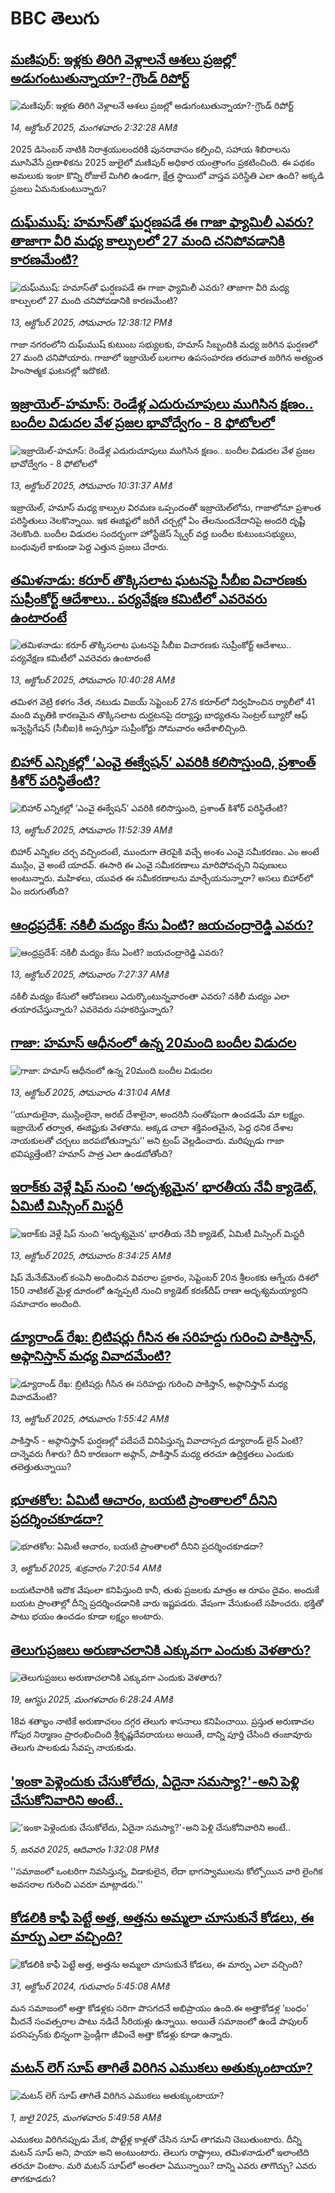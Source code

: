 # BBC తెలుగు## [మణిపుర్: ఇళ్లకు తిరిగి వెళ్లాలనే ఆశలు ప్రజల్లో అడుగంటుతున్నాయా?-గ్రౌండ్ రిపోర్ట్  ](https://www.bbc.com/telugu/articles/ce3k8z549zpo?at_medium=RSS&at_campaign=rss?at_campaign=githubrss)![మణిపుర్: ఇళ్లకు తిరిగి వెళ్లాలనే ఆశలు ప్రజల్లో అడుగంటుతున్నాయా?-గ్రౌండ్ రిపోర్ట్  ](https://ichef.bbci.co.uk/ace/standard/240/cpsprodpb/3222/live/277a0bc0-a8a7-11f0-b741-177e3e2c2fc7.png)_14, అక్టోబర్ 2025, మంగళవారం 2:32:28 AMకి_2025 డిసెంబర్ నాటికి నిరాశ్రయులందరికీ పునరావాసం కల్పించి, సహాయ శిబిరాలను మూసివేసే ప్రణాళికను 2025 జులైలో మణిపుర్ అధికార యంత్రాంగం ప్రకటించింది.
ఈ పథకం అమలుకు ఇంకా కొన్ని రోజులే మిగిలి ఉండగా, క్షేత్ర స్థాయిలో వాస్తవ పరిస్థితి ఎలా ఉంది? అక్కడి ప్రజలు ఏమనుకుంటున్నారు?## [దుఘ్‌ముష్: హమాస్‌‌తో ఘర్షణపడే ఈ గాజా ఫ్యామిలీ ఎవరు? తాజాగా వీరి మధ్య కాల్పులలో 27 మంది చనిపోవడానికి కారణమేంటి?](https://www.bbc.com/telugu/articles/cn4j7wpngmxo?at_medium=RSS&at_campaign=rss?at_campaign=githubrss)![దుఘ్‌ముష్: హమాస్‌‌తో ఘర్షణపడే ఈ గాజా ఫ్యామిలీ ఎవరు? తాజాగా వీరి మధ్య కాల్పులలో 27 మంది చనిపోవడానికి కారణమేంటి?](https://ichef.bbci.co.uk/ace/ws/240/cpsprodpb/7048/live/c3c4b430-a825-11f0-928c-71dbb8619e94.jpg)_13, అక్టోబర్ 2025, సోమవారం 12:38:12 PMకి_గాజా నగరంలోని దుఘ్‌ముష్ కుటుంబ సభ్యులకు, హమాస్ సిబ్బందికి మధ్య జరిగిన ఘర్షణలో 27 మంది చనిపోయారు. గాజాలో ఇజ్రాయెల్ బలగాల ఉపసంహరణ తరువాత జరిగిన అత్యంత హింసాత్మక ఘటనల్లో ఇదొకటి.## [ఇజ్రాయెల్-హమాస్: రెండేళ్ల ఎదురుచూపులు ముగిసిన క్షణం.. బందీల విడుదల వేళ ప్రజల భావోద్వేగం - 8 ఫోటోలలో](https://www.bbc.com/telugu/articles/cvg75q23612o?at_medium=RSS&at_campaign=rss?at_campaign=githubrss)![ఇజ్రాయెల్-హమాస్: రెండేళ్ల ఎదురుచూపులు ముగిసిన క్షణం.. బందీల విడుదల వేళ ప్రజల భావోద్వేగం - 8 ఫోటోలలో](https://ichef.bbci.co.uk/ace/ws/240/cpsprodpb/75c1/live/de361360-a819-11f0-9576-0329712b1c74.jpg)_13, అక్టోబర్ 2025, సోమవారం 10:31:37 AMకి_ఇజ్రాయెల్, హమాస్ మధ్య కాల్పుల విరమణ ఒప్పందంతో ఇజ్రాయెల్‌లోను, గాజాలోనూ ప్రశాంత పరిస్థితులు నెలకొన్నాయి. ఇక ఈజిప్టలో జరిగే చర్చల్లో ఏం తేలనుందనేదానిపై అందరి దృష్టీ నెలకొంది. బందీల విడుదల సందర్భంగా హోస్టేజెస్ స్క్వేర్ వద్ద బందీల కుటుంబసభ్యులు, బంధువులే కాకుండా పెద్ద ఎత్తున ప్రజలు చేరారు.## [తమిళనాడు: కరూర్ తొక్కిసలాట ఘటనపై సీబీఐ విచారణకు సుప్రీంకోర్ట్  ఆదేశాలు.. పర్యవేక్షణ కమిటీలో ఎవరెవరు ఉంటారంటే](https://www.bbc.com/telugu/articles/c87y58qjw4jo?at_medium=RSS&at_campaign=rss?at_campaign=githubrss)![తమిళనాడు: కరూర్ తొక్కిసలాట ఘటనపై సీబీఐ విచారణకు సుప్రీంకోర్ట్  ఆదేశాలు.. పర్యవేక్షణ కమిటీలో ఎవరెవరు ఉంటారంటే](https://ichef.bbci.co.uk/ace/ws/240/cpsprodpb/7382/live/35338f10-9c55-11f0-8fff-71b8c6321a0d.jpg)_13, అక్టోబర్ 2025, సోమవారం 10:40:28 AMకి_తమిళగ వెట్రి కళగం నేత, నటుడు విజయ్ సెప్టెంబర్ 27న కరూర్‌లో నిర్వహించిన ర్యాలీలో 41 మంది మృతికి కారణమైన తొక్కిసలాట దుర్ఘటనపై దర్యాప్తు బాధ్యతను సెంట్రల్ బ్యూరో ఆఫ్ ఇన్వెస్టిగేషన్ (సీబీఐ)కి అప్పగిస్తూ సుప్రీంకోర్టు సోమవారం ఆదేశాలిచ్చింది.## [బిహార్ ఎన్నికల్లో ‘ఎంవై ఈక్వేషన్’  ఎవరికి కలిసొస్తుంది, ప్రశాంత్ కిశోర్ పరిస్థితేంటి?](https://www.bbc.com/telugu/articles/c20z07ypplpo?at_medium=RSS&at_campaign=rss?at_campaign=githubrss)![బిహార్ ఎన్నికల్లో ‘ఎంవై ఈక్వేషన్’  ఎవరికి కలిసొస్తుంది, ప్రశాంత్ కిశోర్ పరిస్థితేంటి?](https://ichef.bbci.co.uk/ace/ws/240/cpsprodpb/4883/live/081b6e00-a76b-11f0-928c-71dbb8619e94.png)_13, అక్టోబర్ 2025, సోమవారం 11:52:39 AMకి_బిహార్ ఎన్నికల చర్చ వచ్చిందంటే, ముందుగా తెరపైకి వచ్చే అంశం ఎంవై సమీకరణం. ఎం అంటే ముస్లిం, వై అంటే యాదవ్. ఈసారి ఈ ఎంవై సమీకరణాలు మారిపోవచ్చని నిపుణులు అంటున్నారు. మహిళలు, యువత ఈ సమీకరణాలను మార్చేయనున్నారా? అసలు బిహార్‌లో ఏం జరుగుతోంది?## [ఆంధ్రప్రదేశ్‌: నకిలీ మద్యం కేసు ఏంటి?  జయచంద్రారెడ్డి ఎవరు?](https://www.bbc.com/telugu/articles/c740j5237zpo?at_medium=RSS&at_campaign=rss?at_campaign=githubrss)![ఆంధ్రప్రదేశ్‌: నకిలీ మద్యం కేసు ఏంటి?  జయచంద్రారెడ్డి ఎవరు?](https://ichef.bbci.co.uk/ace/standard/240/cpsprodpb/7018/live/53cf3010-a807-11f0-92db-77261a15b9d2.jpg)_13, అక్టోబర్ 2025, సోమవారం 7:27:37 AMకి_నకిలీ మద్యం కేసులో ఆరోపణలు ఎదుర్కొంటున్నవారంతా  ఎవరు? నకిలీ మద్యం ఎలా తయారచేస్తున్నారు? ఎవరెవరు సహకరిస్తున్నారు?## [గాజా: హమాస్ ఆధీనంలో ఉన్న 20మంది బందీల విడుదల ](https://www.bbc.com/telugu/articles/c874gdnj2nqo?at_medium=RSS&at_campaign=rss?at_campaign=githubrss)![గాజా: హమాస్ ఆధీనంలో ఉన్న 20మంది బందీల విడుదల ](https://ichef.bbci.co.uk/ace/standard/240/cpsprodpb/55ac/live/f16f6f40-a7fa-11f0-b741-177e3e2c2fc7.jpg)_13, అక్టోబర్ 2025, సోమవారం 4:31:04 AMకి_‘‘యూదులైనా, ముస్లింలైనా, అరబ్ దేశాలైనా, అందరినీ సంతోషంగా ఉంచడమే మా లక్ష్యం. ఇజ్రాయెల్ తర్వాత, ఈజిప్టుకు వెళతాను. అక్కడ చాలా శక్తివంతమైన, పెద్ద ధనిక దేశాల నాయకులతో చర్చలు జరపబోతున్నాను’’ అని ట్రంప్ వెల్లడించారు. మరిప్పుడు గాజా భవిష్యత్తేంటి? హమాస్ పాత్ర ఎలా ఉండబోతోంది?## [ఇరాక్‌కు వెళ్లే షిప్‌‌‌‌‌‌‌‌‌ నుంచి ‘అదృశ్యమైన’ భారతీయ నేవీ క్యాడెట్, ఏమిటీ మిస్సింగ్ మిస్టరీ](https://www.bbc.com/telugu/articles/c3dn98xnknno?at_medium=RSS&at_campaign=rss?at_campaign=githubrss)![ఇరాక్‌కు వెళ్లే షిప్‌‌‌‌‌‌‌‌‌ నుంచి ‘అదృశ్యమైన’ భారతీయ నేవీ క్యాడెట్, ఏమిటీ మిస్సింగ్ మిస్టరీ](https://ichef.bbci.co.uk/ace/ws/240/cpsprodpb/c572/live/b82c1280-a7e9-11f0-8401-3fa737f1a855.jpg)_13, అక్టోబర్ 2025, సోమవారం 8:34:25 AMకి_షిప్ మేనేజ్‌మెంట్ కంపెనీ అందించిన వివరాల ప్రకారం, సెప్టెంబర్ 20న శ్రీలంకకు ఆగ్నేయ దిశలో 150 నాటికల్ మైళ్ల దూరంలో ఉన్నప్పటి నుంచి క్యాడెట్ కరణ్‌దీప్ రాణా అదృశ్యమయ్యారని సమాచారం అందింది.## [డ్యూరాండ్ రేఖ: బ్రిటిషర్లు గీసిన ఈ సరిహద్దు గురించి పాకిస్తాన్, అఫ్గానిస్తాన్ మధ్య వివాదమేంటి?](https://www.bbc.com/telugu/articles/c0m4mex7dx7o?at_medium=RSS&at_campaign=rss?at_campaign=githubrss)![డ్యూరాండ్ రేఖ: బ్రిటిషర్లు గీసిన ఈ సరిహద్దు గురించి పాకిస్తాన్, అఫ్గానిస్తాన్ మధ్య వివాదమేంటి?](https://ichef.bbci.co.uk/ace/ws/240/cpsprodpb/e2b8/live/7f8e0a00-a776-11f0-b741-177e3e2c2fc7.jpg)_13, అక్టోబర్ 2025, సోమవారం 1:55:42 AMకి_పాకిస్తాన్ - అఫ్గానిస్తాన్ ఘర్షణల్లో పదేపదే వినిపిస్తున్న వివాదాస్పద డ్యూరాండ్ లైన్ ఏంటి? దాన్నెవరు గీశారు? దీని కారణంగా అఫ్గాన్, పాకిస్తాన్ మధ్య తరచూ ఉద్రిక్తతలు ఎందుకు తలెత్తుతున్నాయి?## [భూతకోల: ఏమిటీ ఆచారం, బయటి ప్రాంతాలలో దీనిని ప్రదర్శించకూడదా?](https://www.bbc.com/telugu/articles/cr5qjnvzg7no?at_medium=RSS&at_campaign=rss?at_campaign=githubrss)![భూతకోల: ఏమిటీ ఆచారం, బయటి ప్రాంతాలలో దీనిని ప్రదర్శించకూడదా?](https://ichef.bbci.co.uk/ace/ws/240/cpsprodpb/c56a/live/c8838e90-9f8f-11f0-b741-177e3e2c2fc7.jpg)_3, అక్టోబర్ 2025, శుక్రవారం 7:20:54 AMకి_బయటివారికి ఇదొక వేషంలా కనిపిస్తుంది కానీ, తుళు ప్రజలకు మాత్రం ఆ రూపం దైవం. అందుకే బయట ప్రాంతాల్లో దీన్ని ప్రదర్శించడానికి వారు ఇష్టపడరు. వేషంగా వేసుకుంటే సహించరు. భక్తితో పాటు భయం ఉంచడం కూడా లక్ష్యం అంటారు.## [తెలుగుప్రజలు అరుణాచలానికి ఎక్కువగా ఎందుకు వెళతారు?](https://www.bbc.com/telugu/articles/c8jp32zrzxpo?at_medium=RSS&at_campaign=rss?at_campaign=githubrss)![తెలుగుప్రజలు అరుణాచలానికి ఎక్కువగా ఎందుకు వెళతారు?](https://ichef.bbci.co.uk/ace/ws/240/cpsprodpb/cf2d/live/01932bf0-7d85-11f0-98a0-956f61945264.jpg)_19, ఆగస్టు 2025, మంగళవారం 6:28:24 AMకి_18వ శతాబ్దం నాటికే అరుణాచలం దగ్గర తెలుగు శాసనాలు కనిపించాయి. ప్రస్తుత అరుణాచల గోపుర నిర్మాణం ప్రారంభించింది శ్రీకృష్ణదేవరాయలు అయితే, దాన్ని పూర్తి చేసింది తంజావూరు తెలుగు పాలకుడు సేవప్ప నాయకుడు.## ['ఇంకా పెళ్లెందుకు చేసుకోలేదు, ఏదైనా సమస్యా?'-అని పెళ్లి చేసుకోనివారిని అంటే..](https://www.bbc.com/telugu/articles/cgq1w3lz7yyo?at_medium=RSS&at_campaign=rss?at_campaign=githubrss)!['ఇంకా పెళ్లెందుకు చేసుకోలేదు, ఏదైనా సమస్యా?'-అని పెళ్లి చేసుకోనివారిని అంటే..](https://ichef.bbci.co.uk/ace/ws/240/cpsprodpb/f6de/live/72c94a60-cb3e-11ef-87df-d575b9a434a4.jpg)_5, జనవరి 2025, ఆదివారం 1:32:08 PMకి_''సమాజంలో ఒంటరిగా నివసిస్తున్న, విడాకులైన, లేదా భాగస్వాములను కోల్పోయిన వారి లైంగిక అవసరాల గురించి ఎవరూ మాట్లాడరు.''## [కోడలికి కాఫీ పెట్టే అత్త, అత్తను అమ్మలా చూసుకునే కోడలు, ఈ మార్పు ఎలా వచ్చింది?](https://www.bbc.com/telugu/articles/c1l41zl8el2o?at_medium=RSS&at_campaign=rss?at_campaign=githubrss)![కోడలికి కాఫీ పెట్టే అత్త, అత్తను అమ్మలా చూసుకునే కోడలు, ఈ మార్పు ఎలా వచ్చింది?](https://ichef.bbci.co.uk/ace/ws/240/cpsprodpb/2b61/live/9176a6d0-8b0e-11ef-a81b-b1eda9741da3.jpg)_31, అక్టోబర్ 2024, గురువారం 5:45:08 AMకి_మన సమాజంలో అత్తా కోడళ్లకు సరిగా పొసగదనే అభిప్రాయం ఉంది.ఈ అత్తాకోడళ్ల ‘బంధం’ మీదనే సంవత్సరాల పాటు నడిచే సీరియళ్లు ఉన్నాయి. అయితే సమాజంలో ఉండే పాపులర్ పరసెప్సన్‌కు భిన్నంగా ఫ్రెండ్లీగా జీవించే అత్తా కోడళ్లు కూడా ఉన్నారు.## [మటన్ లెగ్ సూప్ తాగితే విరిగిన ఎముకలు అతుక్కుంటాయా?](https://www.bbc.com/telugu/articles/c0l4g92j8kzo?at_medium=RSS&at_campaign=rss?at_campaign=githubrss)![మటన్ లెగ్ సూప్ తాగితే విరిగిన ఎముకలు అతుక్కుంటాయా?](https://ichef.bbci.co.uk/ace/ws/240/cpsprodpb/b31e/live/cce532c0-6d41-11f0-9462-bb509dc78127.jpg)_1, జులై 2025, మంగళవారం 5:49:58 AMకి_ఎముకలు విరిగినప్పుడు మేక, పొట్టేళ్ల కాళ్లతో చేసిన సూప్ తాగమని చెబుతుంటారు. దీన్ని మటన్ సూప్ అని, పాయా అని అంటుంటారు. తెలుగు రాష్ట్రాలు, తమిళనాడులో ఇలాంటిది తరచూ వింటాం. మరి మటన్ సూప్‌లో అంతలా ఏమున్నాయి? దాన్ని ఎవరు తాగొచ్చు? ఎవరు తాగకూడదు?